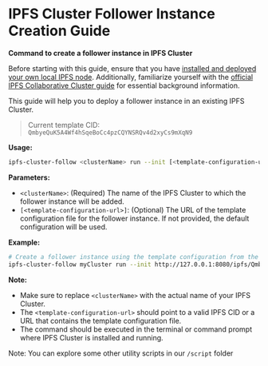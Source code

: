 # IPFS Cluster Follower Instance Creation Guide

**Command to create a follower instance in IPFS Cluster**

Before starting with this guide, ensure that you have [installed and deployed your own local IPFS node](https://docs.ipfs.tech/install/). Additionally, familiarize yourself with the [official IPFS Collaborative Cluster guide](https://ipfscluster.io/documentation/collaborative/joining/) for essential background information.

This guide will help you to deploy a follower instance in an existing IPFS Cluster.
> Current template CID: `QmbyeQuK5A4Wf4hSqeBoCc4pzCQYNSRQv4d2xyCs9mXqN9`

**Usage:**

```bash
ipfs-cluster-follow <clusterName> run --init [<template-configuration-url>]
```

**Parameters:**

- `<clusterName>`: (Required) The name of the IPFS Cluster to which the follower instance will be added.
- `[<template-configuration-url>]`: (Optional) The URL of the template configuration file for the follower instance. If not provided, the default configuration will be used.

**Example:**

```bash
# Create a follower instance using the template configuration from the local node
ipfs-cluster-follow myCluster run --init http://127.0.0.1:8080/ipfs/QmbyeQuK5A4Wf4hSqeBoCc4pzCQYNSRQv4d2xyCs9mXqN9
```

**Note:**

- Make sure to replace `<clusterName>` with the actual name of your IPFS Cluster.
- The `<template-configuration-url>` should point to a valid IPFS CID or a URL that contains the template configuration file.
- The command should be executed in the terminal or command prompt where IPFS Cluster is installed and running.

Note: You can explore some other utility scripts in our `/script` folder
